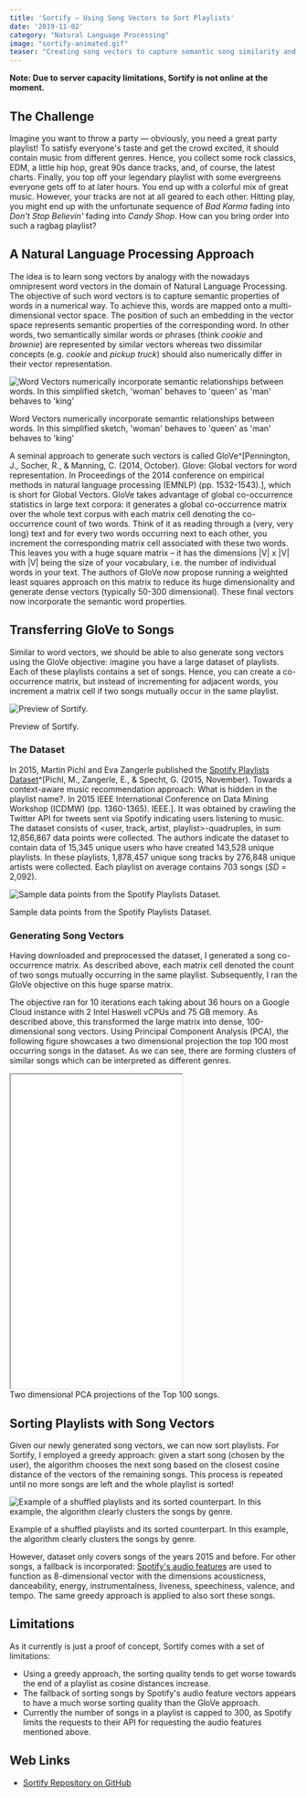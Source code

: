 ```yaml
---
title: 'Sortify — Using Song Vectors to Sort Playlists'
date: '2019-11-02'
category: "Natural Language Processing"
image: "sortify-animated.gif"
teaser: "Creating song vectors to capture semantic song similarity and sort playlists."
---
```


**Note: Due to server capacity limitations, Sortify is not online at the moment.**

## The Challenge
Imagine you want to throw a party — obviously, you need a great party playlist! To satisfy everyone's taste and get the 
crowd excited, it should contain music from different genres. Hence, you collect some rock classics, EDM, a little hip 
hop, great 90s dance tracks, and, of course, the latest charts. Finally, you top off your legendary playlist with some 
evergreens everyone gets off to at later hours. You end up with a colorful mix of great music. However, your tracks are 
not at all geared to each other. Hitting play, you might end up with the unfortunate sequence of *Bad Karma* fading into 
*Don't Stop Believin'* fading into *Candy Shop*. How can you bring order into such a ragbag playlist?

## A Natural Language Processing Approach

The idea is to learn song vectors by analogy with the nowadays omnipresent word vectors in the domain of Natural Language 
Processing. The objective of such word vectors is to capture semantic properties of words in a numerical way. To achieve 
this, words are mapped onto a multi-dimensional vector space. The position of such an embedding in the vector space 
represents semantic properties of the corresponding word. In other words, two semantically similar words or phrases 
(think *cookie* and *brownie*) are represented by similar vectors whereas two dissimilar concepts (e.g. *cookie* and 
*pickup truck*) should also numerically differ in their vector representation.

![Word Vectors numerically incorporate semantic relationships between words. In this simplified sketch, 'woman' behaves to 'queen' as 'man' behaves to 'king'](/images/posts/word-vectors.png)
<div class="caption">Word Vectors numerically incorporate semantic relationships between words. In this simplified sketch, 'woman' behaves to 'queen' as 'man' behaves to 'king'</div>

A seminal approach to generate such vectors is called GloVe^[Pennington, J., Socher, R., & Manning, C. (2014, October). Glove: Global vectors for word representation. In Proceedings of the 2014 conference on empirical methods in natural language processing (EMNLP) (pp. 1532-1543).], 
which is short for Global Vectors. GloVe takes advantage of global co-occurrence statistics in large text corpora: 
it generates a global co-occurrence matrix over the whole text corpus with each matrix cell denoting the co-occurrence 
count of two words. Think of it as reading through a (very, very long) text and for every two words occurring next to each 
other, you increment the corresponding matrix cell associated with these two words. This leaves you with a huge square 
matrix – it has the dimensions |V| x |V| with |V| being the size of your vocabulary, i.e. the number of individual words 
in your text. The authors of GloVe now propose running a weighted least squares approach on this matrix to reduce its 
huge dimensionality and generate dense vectors (typically 50-300 dimensional). These final vectors now incorporate the 
semantic word properties.

## Transferring GloVe to Songs

Similar to word vectors, we should be able to also generate song vectors using the GloVe objective: imagine you have a 
large dataset of playlists. Each of these playlists contains a set of songs. Hence, you can create a co-occurrence matrix, 
but instead of incrementing for adjacent words, you increment a matrix cell if two songs mutually occur in the same playlist.

![Preview of Sortify.](/images/posts/sortify-animated.gif)
<div class="caption">Preview of Sortify.</div>

### The Dataset

In 2015, Martin Pichl and Eva Zangerle published the [Spotify Playlists Dataset](https://zenodo.org/record/2594557#.XeNsLS2ZO9Z)^[Pichl, M., Zangerle, E., & Specht, G. (2015, November). Towards a context-aware music recommendation approach: What is hidden in the playlist name?. In 2015 IEEE International Conference on Data Mining Workshop (ICDMW) (pp. 1360-1365). IEEE.]. 
It was obtained by crawling the Twitter API for tweets sent via Spotify indicating users listening to music. The dataset 
consists of &lt;user, track, artist, playlist&gt;-quadruples, in sum 12,856,867 data points were collected. The authors 
indicate the dataset to contain data of 15,345 unique users who have created 143,528 unique playlists. In these playlists, 
1,878,457 unique song tracks by 276,848 unique artists were collected. Each playlist on average contains 703 songs (*SD* = 2,092).

![Sample data points from the Spotify Playlists Dataset.](/images/posts/spotify-dataset.png)
<div class="caption">Sample data points from the Spotify Playlists Dataset.</div>

### Generating Song Vectors

Having downloaded and preprocessed the dataset, I generated a song co-occurrence matrix. As described above, each matrix 
cell denoted the count of two songs mutually occurring in the same playlist. Subsequently, I ran the GloVe objective on 
this huge sparse matrix.

The objective ran for 10 iterations each taking about 36 hours on a Google Cloud instance with 2 Intel Haswell vCPUs and 
75 GB memory. As described above, this transformed the large matrix into dense, 100-dimensional song vectors. Using 
Principal Component Analysis (PCA), the following figure showcases a two dimensional projection the top 100 most occurring 
songs in the dataset. As we can see, there are forming clusters of similar songs which can be interpreted as different genres.

<iframe src="/plots/top100.html" height="550px" style="max-width: 1024px; margin-left:auto; margin-right:auto"></iframe>
<div class="caption">Two dimensional PCA projections of the Top 100 songs.</div>

## Sorting Playlists with Song Vectors

Given our newly generated song vectors, we can now sort playlists. For Sortify, I employed a greedy approach: given a 
start song (chosen by the user), the algorithm chooses the next song based on the closest cosine distance of the vectors 
of the remaining songs. This process is repeated until no more songs are left and the whole playlist is sorted!

![Example of a shuffled playlists and its sorted counterpart. In this example, the algorithm clearly clusters the songs by genre.](/images/posts/list_sorted_1.png)
<div class="caption">Example of a shuffled playlists and its sorted counterpart. In this example, the algorithm clearly clusters the songs by genre.</div>

However, dataset only covers songs of the years 2015 and before. For other songs, a fallback is incorporated: 
[Spotify's audio features](https://developer.spotify.com/documentation/web-api/reference/tracks/get-audio-features/)
are used to function as 8-dimensional vector with the dimensions acousticness, danceability, energy, instrumentalness, 
liveness, speechiness, valence, and tempo. The same greedy approach is applied to also sort these songs.

## Limitations
As it currently is just a proof of concept, Sortify comes with a set of limitations:

* Using a greedy approach, the sorting quality tends to get worse towards the end of a playlist as cosine distances increase.
* The fallback of sorting songs by Spotify's audio feature vectors appears to have a much worse sorting quality than the GloVe approach.
* Currently the number of songs in a playlist is capped to 300, as Spotify limits the requests to their API for requesting the audio features mentioned above.

## Web Links

* [Sortify Repository on GitHub](http://github.com/jonasmue/sortify)
